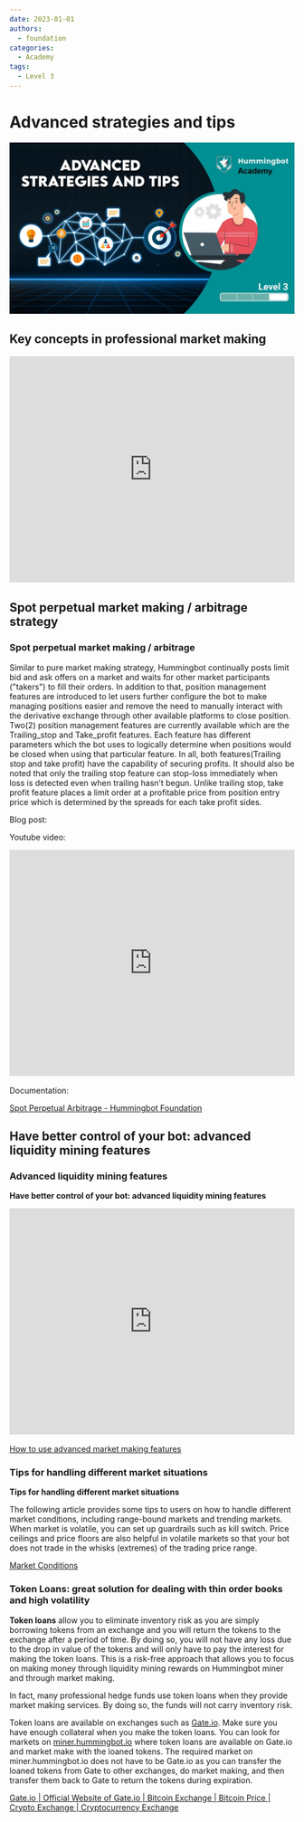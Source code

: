 ```yaml
---
date: 2023-01-01
authors:
  - foundation
categories:
  - Academy
tags:
  - Level 3
---
```


# Advanced strategies and tips

![cover](cover.jpg)

## **Key concepts in professional market making**

<iframe style="width:100%; min-height:400px;" src="https://www.youtube.com/embed/T336SGe-mwk" frameborder="0" allow="accelerometer; autoplay; encrypted-media; gyroscope; picture-in-picture" allowfullscreen></iframe>

## **Spot perpetual market making / arbitrage strategy**

### **Spot perpetual market making / arbitrage**

<!-- more -->

Similar to pure market making strategy, Hummingbot continually posts limit bid and ask offers on a market and waits for other market participants ("takers") to fill their orders. In addition to that, position management features are introduced to let users further configure the bot to make managing positions easier and remove the need to manually interact with the derivative exchange through other available platforms to close position. Two(2) position management features are currently available which are the Trailing_stop and Take_profit features. Each feature has different parameters which the bot uses to logically determine when positions would be closed when using that particular feature. In all, both features(Trailing stop and take profit) have the capability of securing profits. It should also be noted that only the trailing stop feature can stop-loss immediately when loss is detected even when trailing hasn’t begun. Unlike trailing stop, take profit feature places a limit order at a profitable price from position entry price which is determined by the spreads for each take profit sides.

Blog post:

Youtube video:


<iframe style="width:100%; min-height:400px;" src="https://www.youtube.com/embed/IclhZWtKiSA" frameborder="0" allow="accelerometer; autoplay; encrypted-media; gyroscope; picture-in-picture" allowfullscreen></iframe>

Documentation:

[Spot Perpetual Arbitrage - Hummingbot Foundation](/strategies/spot-perpetual-arbitrage.md)

## **Have better control of your bot: advanced liquidity mining features**

### **Advanced liquidity mining features**


**Have better control of your bot: advanced liquidity mining features**


<iframe style="width:100%; min-height:400px;" src="https://www.youtube.com/embed/SrJqPAhP40w" frameborder="0" allow="accelerometer; autoplay; encrypted-media; gyroscope; picture-in-picture" allowfullscreen></iframe>

[How to use advanced market making features](../2019-11-advanced-market-making/index.md)

### **Tips for handling different market situations**



**Tips for handling different market situations**

The following article provides some tips to users on how to handle different market conditions, including range-bound markets and trending markets. When market is volatile, you can set up guardrails such as kill switch. Price ceilings and price floors are also helpful in volatile markets so that your bot does not trade in the whisks (extremes) of the trading price range.

[Market Conditions](../2022-03-market-conditions/index.md)

### **Token Loans: great solution for dealing with thin order books and high volatility**



**Token loans** allow you to eliminate inventory risk as you are simply borrowing tokens from an exchange and you will return the tokens to the exchange after a period of time. By doing so, you will not have any loss due to the drop in value of the tokens and will only have to pay the interest for making the token loans. This is a risk-free approach that allows you to focus on making money through liquidity mining rewards on Hummingbot miner and through market making.

In fact, many professional hedge funds use token loans when they provide market making services. By doing so, the funds will not carry inventory risk.

Token loans are available on exchanges such as [Gate.io](http://gate.io/?ref=blog.hummingbot.org). Make sure you have enough collateral when you make the token loans. You can look for markets on [miner.hummingbot.io](http://miner.hummingbot.io/?ref=blog.hummingbot.org) where token loans are available on Gate.io and market make with the loaned tokens. The required market on miner.hummingbot.io does not have to be Gate.io as you can transfer the loaned tokens from Gate to other exchanges, do market making, and then transfer them back to Gate to return the tokens during expiration.

[Gate.io | Official Website of Gate.io | Bitcoin Exchange | Bitcoin Price | Crypto Exchange | Cryptocurrency Exchange](https://www.gate.io/)

